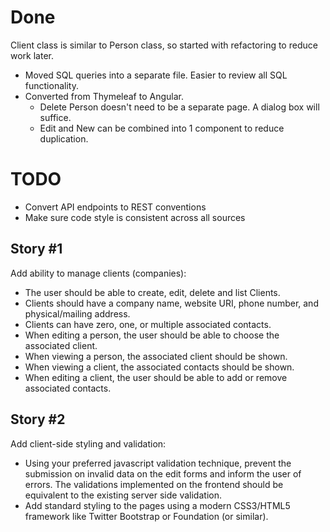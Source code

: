 # Done

Client class is similar to Person class, so started with refactoring to reduce work later.
* Moved SQL queries into a separate file. Easier to review all SQL functionality.
* Converted from Thymeleaf to Angular.
  * Delete Person doesn't need to be a separate page. A dialog box will suffice.
  * Edit and New can be combined into 1 component to reduce duplication.

# TODO

* Convert API endpoints to REST conventions
* Make sure code style is consistent across all sources

## Story #1

Add ability to manage clients (companies):

* The user should be able to create, edit, delete and list Clients.
* Clients should have a company name, website URI, phone number, and physical/mailing address.
* Clients can have zero, one, or multiple associated contacts.
* When editing a person, the user should be able to choose the associated client.
* When viewing a person, the associated client should be shown.
* When viewing a client, the associated contacts should be shown.
* When editing a client, the user should be able to add or remove associated contacts.

## Story #2

Add client-side styling and validation:

* Using your preferred javascript validation technique, prevent the submission on invalid data on the edit forms and inform the user of errors. The validations implemented on the front­end should be equivalent to the existing server side validation.
* Add standard styling to the pages using a modern CSS3/HTML5 framework like Twitter Bootstrap or Foundation (or similar).
